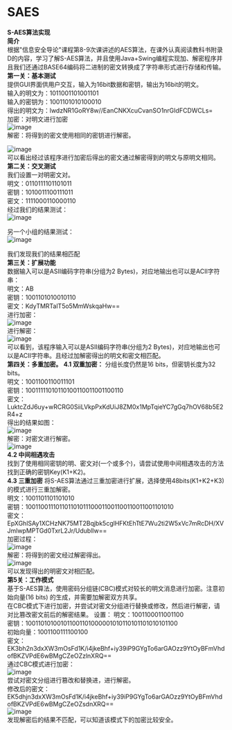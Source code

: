 # SAES
**S-AES算法实现**   
**简介**  
根据"信息安全导论"课程第8-9次课讲述的AES算法，在课外认真阅读教科书附录D的内容，学习了解S-AES算法，并且使用Java+Swing编程实现加、解密程序并且我们还通过BASE64编码将二进制的密文转换成了字符串形式进行存储和传输。  
**第一关：基本测试**  
提供GUI界面供用户交互，输入为16bit数据和密钥，输出为16bit的明文。  
输入的明文为：1011001101001101  
输入的密钥为：1001101010100010  
得出的明文为：lwdzNR1GoRY8w//EanCNKXcuCvanSO1nrGIdFCDWCLs=  
加密：对明文进行加密  
![image](https://github.com/Hsszw/SAES/assets/147220550/9c364e32-4f77-4f64-8fca-1cdc162ee35a)  
解密：将得到的密文使用相同的密钥进行解密。  

![image](https://github.com/Hsszw/SAES/assets/147220550/0a3829a2-ce95-4b03-b6c2-82e1821b9eec)  
可以看出经过该程序进行加密后得出的密文通过解密得到的明文与原明文相同。  
**第二关：交叉测试**    
我们设置一对明密文对。  
明文：0110111101101011  
密钥：1010011100111011  
密文：1111000110000110    
经过我们的结果测试：  
![image](https://github.com/Hsszw/SAES/assets/147220550/629a92aa-2503-4c3f-87dc-5aa246be57ab)  


另一个小组的结果测试：  
![image](https://github.com/Hsszw/SAES/assets/147220550/3413b6e7-eb1d-4b34-85ba-cff158ee33be)  

我们发现我们的结果相匹配  
**第三关：扩展功能**    
数据输入可以是ASII编码字符串(分组为2 Bytes)，对应地输出也可以是ACII字符串：  
明文：AB  
密钥：1001101010010110  
密文：KdyTMRTalT5o5MmWskqaHw==  
进行加密：  
![image](https://github.com/Hsszw/SAES/assets/147220550/6b091c84-12c6-499d-b689-2d75590daf42)  
进行解密：  
![image](https://github.com/Hsszw/SAES/assets/147220550/49b0012e-1b0f-4de9-894b-9ddaff1832ff)  
可以看到，该程序输入可以是ASII编码字符串(分组为2 Bytes)，对应地输出也可以是ACII字符串。且经过加解密得出的明文和密文相匹配。  
**第四关：多重加密。**
**4.1 双重加密：**
分组长度仍然是16 bits，但密钥长度为32 bits。  
明文：1001100110011101  
密钥：10011111010110100110011001100110  
密文：LuktcZdJ6uy+wRCRG0SiiLVkpPxKdUiJ8ZM0x1MpTqieYC7gGq7hOV68b5E2R4+z  
得出的结果如图：  
![image](https://github.com/Hsszw/SAES/assets/147220550/855783ac-d8e5-4bae-989a-1255da204f37)  
解密：对密文进行解密。  
![image](https://github.com/Hsszw/SAES/assets/147220550/436a54c1-7f05-470e-baef-85b2b90f01fc)  
**4.2 中间相遇攻击**  
找到了使用相同密钥的明、密文对(一个或多个)，请尝试使用中间相遇攻击的方法找到正确的密钥Key(K1+K2)。  
**4.3 三重加密**
将S-AES算法通过三重加密进行扩展，选择使用48bits(K1+K2+K3)的模式进行三重加解密。  
明文：1001101101101010  
密钥：100110011101101101011100011001100110011001101010  
密文：  
EpXGhlSAy1XCHzNK75MT2Bqjbk5cglHFKtEhTtE7Wu2ti2W5xVc7mRcDH/XVJmlwpMPTGd0TxrL2Jr/Udubllw==  
加密过程：  
![image](https://github.com/Hsszw/SAES/assets/147220550/60e869f8-b51f-4359-8647-c3e11f1bc98b)  
解密：将得到的密文经过解密得出。  
![image](https://github.com/Hsszw/SAES/assets/147220550/cb39517e-fccc-49d1-b0ad-97fe863c7e51)  
可以发现得出的明密文对相匹配。  
**第5关：工作模式**  
基于S-AES算法，使用密码分组链(CBC)模式对较长的明文消息进行加密。注意初始向量(16 bits) 的生成，并需要加解密双方共享。  
在CBC模式下进行加密，并尝试对密文分组进行替换或修改，然后进行解密，请对比篡改密文前后的解密结果。
设置： 
明文：1001100011001100  
密钥：100110101001011001101000001010110101101010101100  
初始向量：1001100111100100  
密文：  
EK3bh2n3dxXW3mOsFd1K/i4jkeBhf+iy39iP9GYgTo6arGAOzz9YtOyBFmVhdofBKZVPdE6wBMgCZeOZzlnXRQ==  
通过CBC模式进行加密：  
![image](https://github.com/Hsszw/SAES/assets/147220550/6e658dd3-d317-4539-aa90-53bb924990ad)  
尝试对密文分组进行篡改和替换进，进行解密。  
修改后的密文：  
EK5dhjn3dxXW3mOsFd1K/i4jkeBhf+iy39iP9GYgTo6arGAOzz9YtOyBFmVhdofBKZVPdE6wBMgCZeOZsdnXRQ==  
![image](https://github.com/Hsszw/SAES/assets/147220550/f9946aca-50a6-4746-ae07-5233b207b4c6)  
发现解密后的结果不匹配，可以知道该模式下的加密比较安全。  














